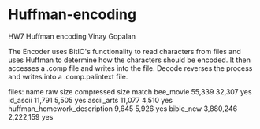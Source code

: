 # Huffman-encoding
HW7 Huffman encoding
Vinay Gopalan

The Encoder uses BitIO's functionality to read characters from files and uses Huffman to determine how the
characters should be encoded. It then accesses a .comp file and writes into the file.
Decode reverses the process and writes into a .comp.palintext file. 

files:	name				raw size	compressed size		match
	bee_movie			55,339		32,307			yes
	id_ascii			11,791		5,505			yes
	ascii_arts			11,077		4,510			yes
	huffman_homework_description	9,645		5,926			yes
	bible_new			3,880,246	2,222,159		yes	

